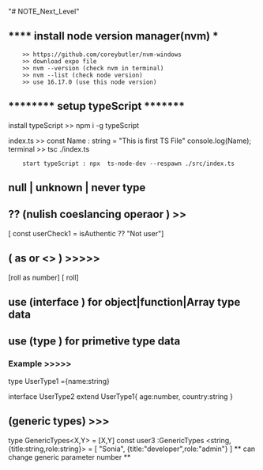 "# NOTE_Next_Level"

## **\*\*\*\*** install node version manager(nvm) **\***

        >> https://github.com/coreybutler/nvm-windows
        >> download expo file
        >> nvm --version (check nvm in terminal)
        >> nvm --list (check node version)
        >> use 16.17.0 (use this node version)

## **\*\***\*\*\*\***\*\*** setup typeScript \***\*\*\*\*\*\***

install typeScript >>
npm i -g typeScript

index.ts >>
const Name : string = "This is first TS File"
console.log(Name);
terminal >>
tsc ./index.ts

        start typeScript : npx  ts-node-dev --respawn ./src/index.ts

## null | unknown | never type

## ?? (nulish coeslancing operaor ) >>

[ const userCheck1 = isAuthentic ?? "Not user"]

## ( as or <> ) >>>>>
 [roll as number]
 [<number> roll]

## use (interface ) for object|function|Array type data 
## use  (type ) for primetive type data  
### Example >>>>>
type UserType1 ={name:string}

interface UserType2 extend UserType1{
     age:number, country:string
}

## (generic types)  >>>
 type GenericTypes<X,Y> = [X,Y]
 const user3 :GenericTypes <string,{title:string,role:string}> = [
     "Sonia",
     {title:"developer",role:"admin"}
 ]
 ** can change generic parameter number **
